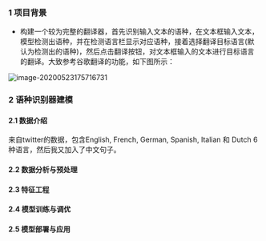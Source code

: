 ### 1 项目背景

- 构建一个较为完整的翻译器，首先识别输入文本的语种，在文本框输入文本，模型检测出语种，并在检测语言栏显示对应语种，接着选择翻译目标语言(默认为检测出的语种)，然后点击翻译按钮，对文本框输入的文本进行目标语言的翻译。大致参考谷歌翻译的功能，如下图所示：

![image-20200523175716731](https://tva1.sinaimg.cn/large/007S8ZIlgy1gf2jbljo7lj320k0d0wfl.jpg)



### 2 语种识别器建模

#### 2.1 数据介绍

来自twitter的数据，包含English, French, German, Spanish, Italian 和 Dutch 6种语言，然后我又加入了中文句子。

#### 2.2 数据分析与预处理

#### 2.3 特征工程

#### 2.4 模型训练与调优

#### 2.5 模型部署与应用







